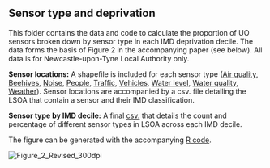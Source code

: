 ## Sensor type and deprivation
This folder contains the data and code to calculate the proportion of UO sensors broken down by sensor type in each IMD deprivation decile. The data forms the basis of Figure 2 in the accompanying paper (see below). All data is for Newcastle-upon-Tyne Local Authority only.

**Sensor locations:** A shapefile is included for each sensor type ([Air quality](https://github.com/CaitHRobinson/SpatialInequalityintheSmartCity/blob/master/Newcastle/SensorType/Sensors_AirQuality_Newcastle.zip), [Beehives](https://github.com/CaitHRobinson/SpatialInequalityintheSmartCity/blob/master/Newcastle/SensorType/Sensors_BeeHive_Newcastle.zip), [Noise](https://github.com/CaitHRobinson/SpatialInequalityintheSmartCity/blob/master/Newcastle/SensorType/Sensors_Noise_Newcastle.zip), [People](https://github.com/CaitHRobinson/SpatialInequalityintheSmartCity/blob/master/Newcastle/SensorType/Sensors_People_Newcastle.zip), [Traffic](https://github.com/CaitHRobinson/SpatialInequalityintheSmartCity/blob/master/Newcastle/SensorType/Sensors_Traffic_Newcastle.zip), [Vehicles](https://github.com/CaitHRobinson/SpatialInequalityintheSmartCity/blob/master/Newcastle/SensorType/Sensors_Vehicles_Newcastle.zip), [Water level](https://github.com/CaitHRobinson/SpatialInequalityintheSmartCity/blob/master/Newcastle/SensorType/Sensors_WaterLevel_Newcastle.zip), [Water quality](https://github.com/CaitHRobinson/SpatialInequalityintheSmartCity/blob/master/Newcastle/SensorType/Sensors_WaterQuality_Newcastle.zip), [Weather](https://github.com/CaitHRobinson/SpatialInequalityintheSmartCity/blob/master/Newcastle/SensorType/Sensors_Weather_Newcastle.zip)). Sensor locations are accompanied by a csv. file detailing the LSOA that contain a sensor and their IMD classification.

**Sensor type by IMD decile:** A final [csv.](https://github.com/CaitHRobinson/SpatialInequalityintheSmartCity/blob/master/Newcastle/SensorType/LSOAWithSensors_IMD_NewcastleUponTyne.csv) that details the count and percentage of different sensor types in LSOA across each IMD decile.

The figure can be generated with the accompanying [R code](https://github.com/CaitHRobinson/SpatialInequalityintheSmartCity/blob/master/Newcastle/SensorType/MultipleGraphs.rmd).

![Figure_2_Revised_300dpi](https://user-images.githubusercontent.com/57355504/92009513-8b5c6700-ed40-11ea-94aa-1896c58e1c29.jpg)

